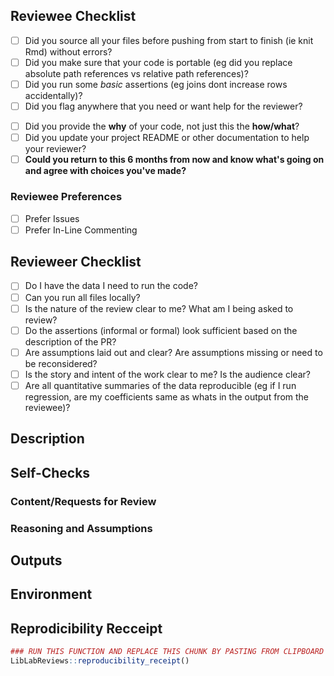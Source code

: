 ## Reviewee Checklist

<!-- This is before you send to your reviewer. You should invest in getting these completed before asking for someone to look at your work. -->

<!-- Note that some of these are needed in different parts of the project -->

- [ ] Did you source all your files before pushing from start to finish (ie knit Rmd) without errors?
- [ ] Did you make sure that your code is portable (eg did you replace absolute path references vs relative path references)?
- [ ] Did you run some _basic_ assertions (eg joins dont increase rows accidentally)?
- [ ] Did you flag anywhere that you need or want help for the reviewer?
<!-- - [ ] Did you run `styler` on your files to clean things up before pushing? -->
<!-- - [ ] Did you add visualizations/results that demonstrate your approach / explorations? -->
- [ ] Did you provide the **why** of your code, not just this the **how/what**?
- [ ] Did you update your project README or other documentation to help your reviewer?
- [ ] **Could you return to this 6 months from now and know what's going on and agree with choices you've made?**

### Reviewee Preferences
<!-- Describe preferences for code review, if any -->
- [ ] Prefer Issues
- [ ] Prefer In-Line Commenting
<!-- To provide in-line commenting guides -->

## Revieweer Checklist

<!-- This is before you do any comprehensive review. You should check to see if these high level expectations are met before investing too much time. If not, talk to reviewee. -->

- [ ] Do I have the data I need to run the code?
- [ ] Can you run all files locally?
- [ ] Is the nature of the review clear to me? What am I being asked to review?
- [ ] Do the assertions (informal or formal) look sufficient based on the description of the PR?
- [ ] Are assumptions laid out and clear? Are assumptions missing or need to be reconsidered?
- [ ] Is the story and intent of the work clear to me? Is the audience clear?
- [ ] Are all quantitative summaries of the data reproducible (eg if I run regression, are my coefficients same as whats in the output from the reviewee)?

## Description

<!-- Bullets about the work product at the time of this PR -->

## Self-Checks

<!-- Bullets describing the self-checks you've done (visualizations, assertions, etc.) -->

### Content/Requests for Review

<!-- File names that need reviewing and what you want the reviewer to check -->

### Reasoning and Assumptions

<!-- Any reasoning or assumptions the reviewer should note -->

## Outputs

<!-- Optional place to put outputs that may not be visible in the code (eg powerpoints) -->

## Environment

<!--- copy and paste results from the running the reproducibility_receipt() function --->

## Reprodicibility Recceipt

```r
### RUN THIS FUNCTION AND REPLACE THIS CHUNK BY PASTING FROM CLIPBOARD
LibLabReviews::reproducibility_receipt()
```

